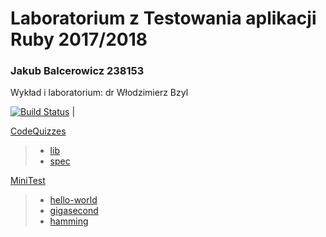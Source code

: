 # Laboratorium z Testowania aplikacji Ruby 2017/2018

### Jakub Balcerowicz 238153

Wykład i laboratorium: dr Włodzimierz Bzyl

[![Build Status](https://travis-ci.org/my-rspec/hello-rspec-JakubBalcerowicz.svg?branch=master)](https://travis-ci.org/my-rspec/hello-rspec-JakubBalcerowicz) |

[CodeQuizzes](https://github.com/my-rspec/hello-rspec-JakubBalcerowicz/tree/master/CodeQuizzes)
>* [lib](https://github.com/my-rspec/hello-rspec-JakubBalcerowicz/tree/master/CodeQuizzes/lib)
>* [spec](https://github.com/my-rspec/hello-rspec-JakubBalcerowicz/tree/master/CodeQuizzes/spec)

[MiniTest](https://github.com/my-rspec/hello-rspec-JakubBalcerowicz/tree/master/MiniTest)
>* [hello-world](https://github.com/my-rspec/hello-rspec-JakubBalcerowicz/tree/master/MiniTest/test/hello-wrold)
>* [gigasecond](https://github.com/my-rspec/hello-rspec-JakubBalcerowicz/tree/master/MiniTest/test/gigasecond)
>* [hamming](https://github.com/my-rspec/hello-rspec-JakubBalcerowicz/tree/master/MiniTest/test/hamming)
